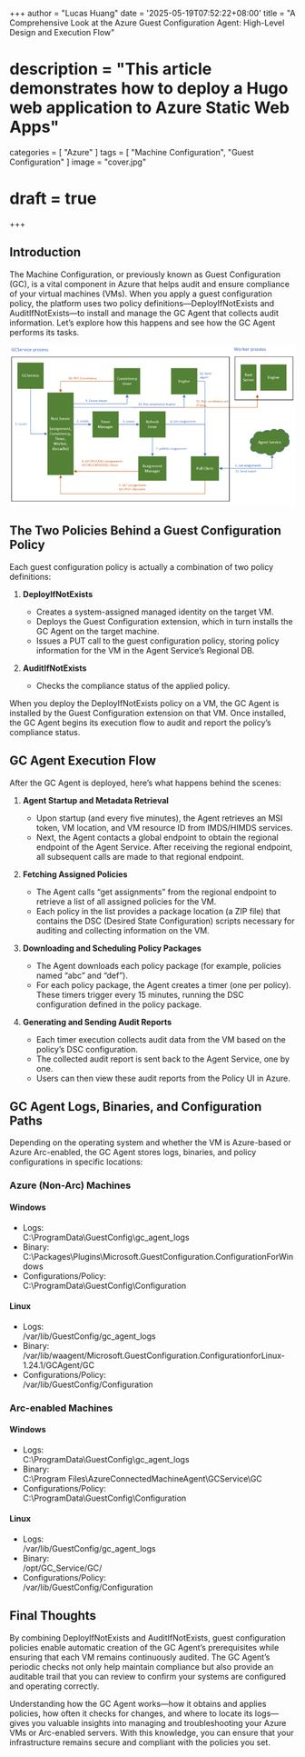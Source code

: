 +++
author = "Lucas Huang"
date = '2025-05-19T07:52:22+08:00'
title = "A Comprehensive Look at the Azure Guest Configuration Agent: High-Level Design and Execution Flow"
# description = "This article demonstrates how to deploy a Hugo web application to Azure Static Web Apps"
categories = [
    "Azure"
]
tags = [
    "Machine Configuration",
    "Guest Configuration"
]
image = "cover.jpg"
# draft = true
+++


## Introduction
The Machine Configuration, or previously known as Guest Configuration (GC), is a vital component in Azure that helps audit and ensure compliance of your virtual machines (VMs). When you apply a guest configuration policy, the platform uses two policy definitions—DeployIfNotExists and AuditIfNotExists—to install and manage the GC Agent that collects audit information. Let’s explore how this happens and see how the GC Agent performs its tasks.

![GC Agent High Level Design & Execution Flow](GC-Agent-High-Level-Design-Execution-Flow.png)

## The Two Policies Behind a Guest Configuration Policy
Each guest configuration policy is actually a combination of two policy definitions:

1. **DeployIfNotExists**  
   - Creates a system-assigned managed identity on the target VM.  
   - Deploys the Guest Configuration extension, which in turn installs the GC Agent on the target machine.  
   - Issues a PUT call to the guest configuration policy, storing policy information for the VM in the Agent Service’s Regional DB.

2. **AuditIfNotExists**  
   - Checks the compliance status of the applied policy.

When you deploy the DeployIfNotExists policy on a VM, the GC Agent is installed by the Guest Configuration extension on that VM. Once installed, the GC Agent begins its execution flow to audit and report the policy’s compliance status.



## GC Agent Execution Flow
After the GC Agent is deployed, here’s what happens behind the scenes:

1. **Agent Startup and Metadata Retrieval**
   - Upon startup (and every five minutes), the Agent retrieves an MSI token, VM location, and VM resource ID from IMDS/HIMDS services.  
   - Next, the Agent contacts a global endpoint to obtain the regional endpoint of the Agent Service. After receiving the regional endpoint, all subsequent calls are made to that regional endpoint.

2. **Fetching Assigned Policies**
   - The Agent calls “get assignments” from the regional endpoint to retrieve a list of all assigned policies for the VM.  
   - Each policy in the list provides a package location (a ZIP file) that contains the DSC (Desired State Configuration) scripts necessary for auditing and collecting information on the VM.

3. **Downloading and Scheduling Policy Packages**
   - The Agent downloads each policy package (for example, policies named “abc” and “def”).  
   - For each policy package, the Agent creates a timer (one per policy). These timers trigger every 15 minutes, running the DSC configuration defined in the policy package.

4. **Generating and Sending Audit Reports**
   - Each timer execution collects audit data from the VM based on the policy’s DSC configuration.  
   - The collected audit report is sent back to the Agent Service, one by one.  
   - Users can then view these audit reports from the Policy UI in Azure.



## GC Agent Logs, Binaries, and Configuration Paths
Depending on the operating system and whether the VM is Azure-based or Azure Arc-enabled, the GC Agent stores logs, binaries, and policy configurations in specific locations:

### Azure (Non-Arc) Machines

#### Windows
- Logs:  
  C:\ProgramData\GuestConfig\gc_agent_logs  
- Binary:  
  C:\Packages\Plugins\Microsoft.GuestConfiguration.ConfigurationForWindows  
- Configurations/Policy:  
  C:\ProgramData\GuestConfig\Configuration  

#### Linux
- Logs:  
  /var/lib/GuestConfig/gc_agent_logs  
- Binary:  
  /var/lib/waagent/Microsoft.GuestConfiguration.ConfigurationforLinux-1.24.1/GCAgent/GC  
- Configurations/Policy:  
  /var/lib/GuestConfig/Configuration  

### Arc-enabled Machines

#### Windows
- Logs:  
  C:\ProgramData\GuestConfig\gc_agent_logs  
- Binary:  
  C:\Program Files\AzureConnectedMachineAgent\GCService\GC  
- Configurations/Policy:  
  C:\ProgramData\GuestConfig\Configuration  

#### Linux
- Logs:  
  /var/lib/GuestConfig/gc_agent_logs  
- Binary:  
  /opt/GC_Service/GC/  
- Configurations/Policy:  
  /var/lib/GuestConfig/Configuration  



## Final Thoughts
By combining DeployIfNotExists and AuditIfNotExists, guest configuration policies enable automatic creation of the GC Agent’s prerequisites while ensuring that each VM remains continuously audited. The GC Agent’s periodic checks not only help maintain compliance but also provide an auditable trail that you can review to confirm your systems are configured and operating correctly.

Understanding how the GC Agent works—how it obtains and applies policies, how often it checks for changes, and where to locate its logs—gives you valuable insights into managing and troubleshooting your Azure VMs or Arc-enabled servers. With this knowledge, you can ensure that your infrastructure remains secure and compliant with the policies you set.
